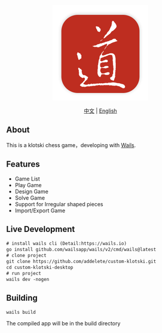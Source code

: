 <p align="center" style="text-align: center">
<img src="logo.png" style="width: 256px;" alt="华容道" />
</p>

<p align="center" style="text-align: center">
<a href="https://github.com/addelete/custom-klotski/blob/main/README.md">中文</a> | <a href="https://github.com/addelete/custom-klotski/blob/main/README.en.md">English</a>
</p>

## About

This is a klotski chess game，developing with [Wails](https://wails.io).

## Features

- Game List
- Play Game
- Design Game
- Solve Game
- Support for Irregular shaped pieces
- Import/Export Game

## Live Development

```shell
# install wails cli (Detail:https://wails.io)
go install github.com/wailsapp/wails/v2/cmd/wails@latest
# clone project
git clone https://github.com/addelete/custom-klotski.git
cd custom-klotski-desktop
# run project
wails dev -nogen
```

## Building

```shell
wails build
```

The compiled app will be in the build directory
